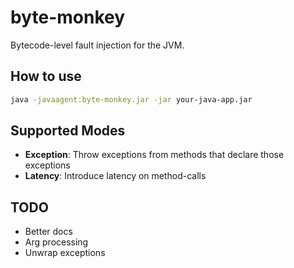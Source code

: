 # byte-monkey

Bytecode-level fault injection for the JVM.

## How to use

```bash
java -javaagent:byte-monkey.jar -jar your-java-app.jar
```

## Supported Modes

 * **Exception**: Throw exceptions from methods that declare those exceptions
 * **Latency**: Introduce latency on method-calls

## TODO

 * Better docs
 * Arg processing
 * Unwrap exceptions
